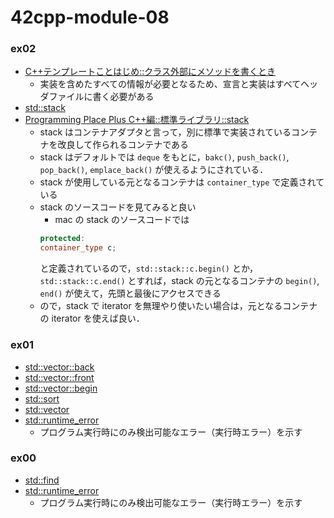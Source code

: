 # 42cpp-module-08

### ex02
- [C++テンプレートことはじめ::クラス外部にメソッドを書くとき](https://qiita.com/a-beco/items/7709ab80a05ea2d09ea8#%E3%82%AF%E3%83%A9%E3%82%B9%E5%A4%96%E9%83%A8%E3%81%AB%E3%83%A1%E3%82%BD%E3%83%83%E3%83%89%E3%82%92%E6%9B%B8%E3%81%8F%E3%81%A8%E3%81%8D)
  - 実装を含めたすべての情報が必要となるため、宣言と実装はすべてヘッダファイルに書く必要がある
- [std::stack](https://cpprefjp.github.io/reference/stack.html)
- [Programming Place Plus C++編::標準ライブラリ::stack](https://programming-place.net/ppp/contents/cpp/library/010.html)
  - stack はコンテナアダプタと言って，別に標準で実装されているコンテナを改良して作られるコンテナである
  - stack はデフォルトでは `deque` をもとに，`bakc()`, `push_back()`, `pop_back()`, `emplace_back()` が使えるようにされている．
  - stack が使用している元となるコンテナは `container_type` で定義されている
  - stack のソースコードを見てみると良い
    - mac の stack のソースコードでは
    ```c++
    protected:
    container_type c;
    ```
    と定義されているので，`std::stack::c.begin()` とか，`std::stack::c.end()` とすれば，stack の元となるコンテナの `begin()`, `end()` が使えて，先頭と最後にアクセスできる
  - ので，stack で iterator を無理やり使いたい場合は，元となるコンテナの iterator を使えば良い．

### ex01
- [std::vector::back](https://cpprefjp.github.io/reference/vector/vector/back.html)
- [std::vector::front](https://cpprefjp.github.io/reference/vector/vector/front.html)
- [std::vector::begin](https://cpprefjp.github.io/reference/vector/vector/begin.html)
- [std::sort](https://cpprefjp.github.io/reference/algorithm/sort.html)
- [std::vector](https://cpprefjp.github.io/reference/vector/vector.html)
- [std::runtime_error](https://cpprefjp.github.io/reference/stdexcept.html)
  - プログラム実行時にのみ検出可能なエラー（実行時エラー）を示す

### ex00
- [std::find](https://cpprefjp.github.io/reference/algorithm/find.html)
- [std::runtime_error](https://cpprefjp.github.io/reference/stdexcept.html)
  - プログラム実行時にのみ検出可能なエラー（実行時エラー）を示す
